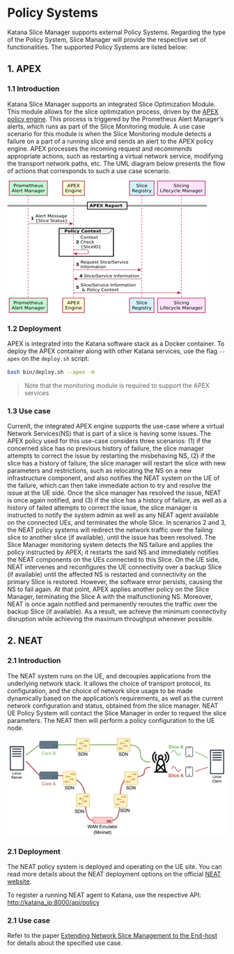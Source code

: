 # Policy Systems

Katana Slice Manager supports external Policy Systems. Regarding the type of the Policy System, Slice Manager will provide the respective set of functionalities. The supported Policy Systems are listed below:

## 1. APEX

### 1.1 Introduction

Katana Slice Manager supports an integrated Slice Optimization Module. This module allows for the slice optimization process, driven by the [APEX policy engine](https://docs.onap.org/en/dublin/submodules/policy/apex-pdp.git/docs/APEX-Introduction.html). This process is triggered by the Prometheus Alert Manager’s alerts, which runs as part of the Slice Monitoring module. A use case scenario for this module is when the Slice Monitoring module detects a failure on a part of a running slice and sends an alert to the APEX policy engine. APEX processes the incoming request and recommends appropriate actions, such as restarting a virtual network service, modifying the transport network paths, etc. The UML diagram below presents the flow of actions that corresponds to such a use case scenario.

![APEX Policy Engine](uploads/katana-apex.png)

### 1.2 Deployment

APEX is integrated into the Katana software stack as a Docker container. To deploy the APEX container along with other Katana services, use the flag `--apex` on the `deploy.sh` script:

```bash
bash bin/deploy.sh --apex -m
```

> Note that the monitoring module is required to support the APEX services

### 1.3 Use case

Currenlt, the integrated APEX engine supports the use-case where a virtual Network Services(NS) that is part of a slice is having some issues. The APEX policy used for this use-case considers three scenarios: (1) if the concerned slice has no previous history of failure, the slice manager attempts to correct the issue by restarting the misbehaving NS, (2) if the slice has a history of failure, the slice manager will restart the slice with new parameters and restrictions, such as relocating the NS on a new infrastructure component, and also notifies the NEAT system on the UE of the failure, which can then take immediate action to try and resolve the issue at the UE side. Once the slice manager has resolved the issue, NEAT is once again notified, and (3) if the slice has a history of failure, as well as a history of failed attempts to correct the issue, the slice manager is instructed to notify the system admin as well as any NEAT agent available on the connected UEs, and terminates the whole Slice. In scenarios 2 and 3, the NEAT policy systems will redirect the network traffic over the failing slice to another slice (if available), until the issue has been resolved.
The Slice Manager monitoring system detects the NS failure and applies the policy instructed by APEX; it restarts the said NS and immediately notifies the NEAT components on the UEs connected to this Slice. On the UE side, NEAT intervenes and reconfigures the UE connectivity over a backup Slice (if available) until the affected NS is restarted and connectivity on the primary Slice is restored. However, the software error persists, causing the NS to fail again. At that point, APEX applies another policy on the Slice Manager, terminating the Slice A with the malfunctioning NS. Moreover, NEAT is once again notified and permanently reroutes the traffic over the backup Slice (if available). As a result, we achieve the minimum connectivity disruption while achieving the maximum throughput whenever possible.

## 2. NEAT

### 2.1 Introduction

The NEAT system runs on the UE, and decouples applications from the underlying network stack. It allows the choice of transport protocol, its configuration, and the choice of network slice usage to be made dynamically based on the application’s requirements, as well as the current network configuration and status, obtained from the slice manager. NEAT UE Policy System will contact the Slice Manager in order to request the slice parameters. The NEAT then will perform a policy configuration to the UE node.

![Multiple slices with NEAT](uploads/katana-neat.png)

### 2.1 Deployment

The NEAT policy system is deployed and operating on the UE site. You can read more details about the NEAT deployment options on the official [NEAT website](https://www.neat-project.org/).

To register a running NEAT agent to Katana, use the respective API: [http://katana_ip:8000/api/policy](http://katana_ip:8000/api/policy)

### 2.1 Use case

Refer to the paper [Extending Network Slice Management to the End-host](https://www.academia.edu/49680190/Extending_Network_Slice_Management_to_the_End_host) for details about the specified use case.
